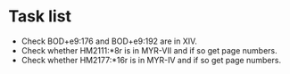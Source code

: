 Task list
=========

* Check BOD+e9:176 and BOD+e9:192 are in XIV. 
* Check whether HM2111:*8r is in MYR-VII and if so get page numbers.
* Check whether HM2177:*16r is in MYR-IV and if so get page numbers.

